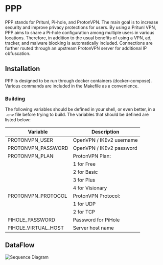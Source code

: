 # PPP
PPP stands for Pritunl, Pi-hole, and ProtonVPN. The main goal is to increase security and improve privacy protections for users. By using a Pritunl VPN, PPP aims to share a Pi-hole configuration among multiple users in various locations. Therefore, in addition to the usual benefits of using a VPN, ad, tracker, and malware blocking is automatically included. Connections are further routed through an upstream ProtonVPN server for additional IP obfuscation.

## Installation
PPP is designed to be run through docker containers (docker-compose). Various commands are included in the Makefile as a convenience.

### Building
The following variables should be defined in your shell, or even better, in a `.env` file before trying to build. The variables that should be defined are listed below:

| Variable            | Description              |
|---------------------|--------------------------|
| PROTONVPN_USER      | OpenVPN / IKEv2 username |
| PROTONVPN_PASSWORD  | OpenVPN / IKEv2 password |
| PROTONVPN_PLAN      | ProtonVPN Plan:          |
|                     | 1 for Free               |
|                     | 2 for Basic              |
|                     | 3 for Plus               |
|                     | 4 for Visionary          |
| PROTONVPN_PROTOCOL  | ProtonVPN Protocol:      |
|                     | 1 for UDP                |
|                     | 2 for TCP                |
| PIHOLE_PASSWORD     | Password for PiHole      |
| PIHOLE_VIRTUAL_HOST | Server host name         |

## DataFlow
![Sequence Diagram](/../images/images/request_flow.png?raw=true)
